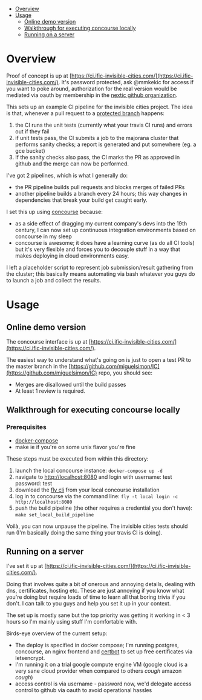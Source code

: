 * [Overview](#overview)
* [Usage](#usage)
  * [Online demo version](#online-demo-version)
  * [Walkthrough for executing concourse locally](#walkthrough-for-executing-concourse-locally)
  * [Running on a server](#running-on-a-server)

# Overview

Proof of concept is up at [https://ci.ific-invisible-cities.com/](https://ci.ific-invisible-cities.com/). It's password protected, ask @mmkekic for access if you want to poke around, authorization for the real version would be mediated via oauth by membership in the [nextic github organization](https://github.com/nextic).

This sets up an example CI pipeline for the invisible cities project. The idea is that, whenever a pull request to a [protected branch](https://help.github.com/en/articles/about-protected-branches) happens:

1. the CI runs the unit tests (currently what your travis CI runs) and errors out if they fail
2. if unit tests pass, the CI submits a job to the majorana cluster that performs sanity checks; a report is generated and put somewhere (eg. a gce bucket)
3. If the sanity checks also pass, the CI marks the PR as approved in github and the merge can now be performed.

I've got 2 pipelines, which is what I generally do:
* the PR pipeline builds pull requests and blocks merges of failed PRs
* another pipeline builds a branch every 24 hours; this way changes in dependencies that break your build get caught early.

I set this up using [concourse](https://concourse-ci.org/) because:
* as a side effect of dragging my current company's devs into the 19th century, I can now set up continuous integration environments based on concourse in my sleep
* concourse is awesome; it does have a learning curve (as do all CI tools) but it's very flexible and forces you to decouple stuff in a way that makes deploying in cloud environments easy.

I left a placeholder script to represent job submission/result gathering from the cluster; this basically means automating via bash whatever you guys do to launch a job and collect the results.

# Usage

## Online demo version

The concourse interface is up at [https://ci.ific-invisible-cities.com/](https://ci.ific-invisible-cities.com/).

The easiest way to understand what's going on is just to open a test PR to the master branch in the [https://github.com/miguelsimon/IC](https://github.com/miguelsimon/IC) repo, you should see:
* Merges are disallowed until the build passes
* At least 1 review is required.

## Walkthrough for executing concourse locally

### Prerequisites

* [docker-compose](https://www.digitalocean.com/community/tutorials/how-to-install-docker-compose-on-ubuntu-18-04)
* make ie if you're on some unix flavor you're fine

These steps must be executed from within this directory:

1. launch the local concourse instance:
  `docker-compose up -d`
2. navigate to [http://localhost:8080](http://localhost:8080) and login with username: test password: test
3. download the [fly cli](https://concourse-ci.org/fly.html) from your local concourse installation
4. log in to concourse via the command line:
  `fly -t local login -c http://localhost:8080`
5. push the build pipeline (the other requires a credential you don't have):
  `make set_local_build_pipeline`

Voilà, you can now unpause the pipeline. The invisible cities tests should run (I'm basically doing the same thing your travis CI is doing).

## Running on a server

I've set it up at [https://ci.ific-invisible-cities.com/](https://ci.ific-invisible-cities.com/).

Doing that involves quite a bit of onerous and annoying details, dealing with dns, certificates, hosting etc. These are just annoying if you know what you're doing but require loads of time to learn all that boring trivia if you don't. I can talk to you guys and help you set it up in your context.

The set up is mostly sane but the top priority was getting it working in < 3 hours so I'm mainly using stuff I'm comfortable with.

Birds-eye overview of the current setup:
* The deploy is specified in docker compose; I'm running postgres, concourse, an nginx frontend and [certbot](https://certbot.eff.org/) to set up free certificates via letsencrypt.
* I'm running it on a trial google compute engine VM (google cloud is a very sane cloud provider when compared to others *cough* amazon *cough*)
* access control is via username - password now, we'd delegate access control to github via oauth to avoid operational hassles
